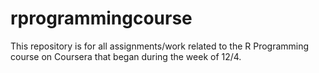 # rprogrammingcourse

This repository is for all assignments/work related to the R Programming course on Coursera that began during the week of 12/4.
